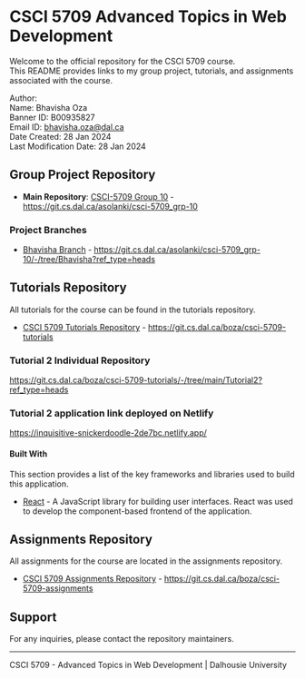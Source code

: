 # CSCI 5709 Advanced Topics in Web Development

Welcome to the official repository for the CSCI 5709 course. \
This README provides links to my group project, tutorials, and assignments associated with the course.

Author: \
Name: Bhavisha Oza \
Banner ID: B00935827 \
Email ID: bhavisha.oza@dal.ca \
Date Created: 28 Jan 2024 \
Last Modification Date: 28 Jan 2024

## Group Project Repository

- **Main Repository**: [CSCI-5709 Group 10](https://git.cs.dal.ca/asolanki/csci-5709_grp-10) - https://git.cs.dal.ca/asolanki/csci-5709_grp-10

### Project Branches

- [Bhavisha Branch](https://git.cs.dal.ca/asolanki/csci-5709_grp-10/-/tree/Bhavisha?ref_type=heads) - https://git.cs.dal.ca/asolanki/csci-5709_grp-10/-/tree/Bhavisha?ref_type=heads

## Tutorials Repository

All tutorials for the course can be found in the tutorials repository.

- [CSCI 5709 Tutorials Repository](https://git.cs.dal.ca/boza/csci-5709-tutorials) - https://git.cs.dal.ca/boza/csci-5709-tutorials

### Tutorial 2 Individual Repository

https://git.cs.dal.ca/boza/csci-5709-tutorials/-/tree/main/Tutorial2?ref_type=heads

### Tutorial 2 application link deployed on Netlify

https://inquisitive-snickerdoodle-2de7bc.netlify.app/

#### Built With

This section provides a list of the key frameworks and libraries used to build this application.

* [React](https://reactjs.org/) - A JavaScript library for building user interfaces. React was used to develop the component-based frontend of the application.


## Assignments Repository

All assignments for the course are located in the assignments repository.

- [CSCI 5709 Assignments Repository](https://git.cs.dal.ca/boza/csci-5709-assignments) - https://git.cs.dal.ca/boza/csci-5709-assignments

## Support

For any inquiries, please contact the repository maintainers.

---

CSCI 5709 - Advanced Topics in Web Development | Dalhousie University
